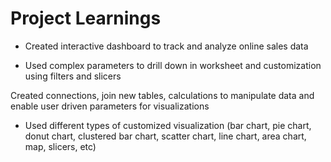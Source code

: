 # Project Learnings

* Created interactive dashboard to track and analyze online sales data

* Used complex parameters to drill down in worksheet and customization using filters and slicers

Created connections, join new tables, calculations to manipulate data and enable user driven parameters for visualizations

* Used different types of customized visualization (bar chart, pie chart, donut chart, clustered bar chart, scatter chart, line chart, area chart, map, slicers, etc)
